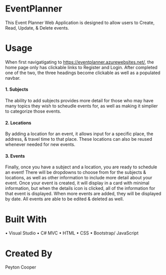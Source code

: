 # EventPlanner
This Event Planner Web Application is designed to allow users to Create, Read, Update, &amp; Delete events.

# Usage
When first navigatigating to https://eventplanner.azurewebsites.net/, the home page only has clickable links to Register and Login. After completed one of the two, the three headings become clickable as well as a populated navbar.
#### 1. Subjects
The ability to add subjects provides more detail for those who may have many topics they wish to scheudle events for, as well as making it simplier to categorize those events.

#### 2. Locations
By adding a location for an event, it allows input for a specific place, the address, & travel time to that place. These locations can also be reused whenever needed for new events. 

#### 3. Events
Finally, once you have a subject and a location, you are ready to schedule an event! There will be dropdowns to choose from for the subjects & locations, as well as other information to include more detail about your event. Once your event is created, it will display in a card with minimal information, but when the details icon is clicked, all of the information for that event is displayed. When more events are added, they will be displayed by date. All events are able to be edited & deleted as well. 

# Built With
• Visual Studio
• C# MVC
• HTML
• CSS
• Bootstrap/ JavaScript

# Created By
Peyton Cooper
